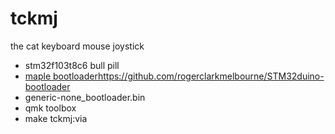 # tckmj
the cat keyboard mouse joystick

* stm32f103t8c6 bull pill
* [maple bootloader](https://github.com/rogerclarkmelbourne/STM32duino-bootloader)https://github.com/rogerclarkmelbourne/STM32duino-bootloader
* generic-none_bootloader.bin
* qmk toolbox
* make tckmj:via

